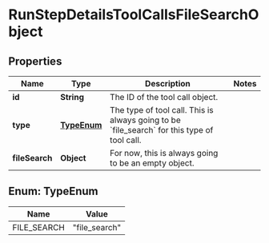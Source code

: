 # RunStepDetailsToolCallsFileSearchObject

## Properties
Name | Type | Description | Notes
------------ | ------------- | ------------- | -------------
**id** | **String** | The ID of the tool call object. | 
**type** | [**TypeEnum**](#TypeEnum) | The type of tool call. This is always going to be &#x60;file_search&#x60; for this type of tool call. | 
**fileSearch** | **Object** | For now, this is always going to be an empty object. | 

<a name="TypeEnum"></a>
## Enum: TypeEnum
Name | Value
---- | -----
FILE_SEARCH | &quot;file_search&quot;
